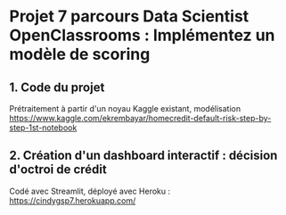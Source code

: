 # Projet 7 parcours Data Scientist OpenClassrooms : Implémentez un modèle de scoring

## 1. Code du projet 
Prétraitement à partir d'un noyau Kaggle existant, modélisation
https://www.kaggle.com/ekrembayar/homecredit-default-risk-step-by-step-1st-notebook


## 2. Création d'un dashboard interactif : décision d'octroi de crédit

Codé avec Streamlit, déployé avec Heroku : https://cindygsp7.herokuapp.com/
